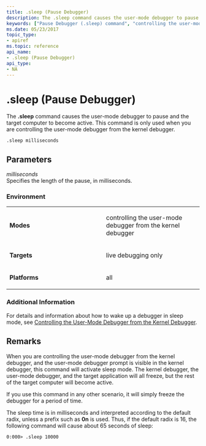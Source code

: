 ```yaml
---
title: .sleep (Pause Debugger)
description: The .sleep command causes the user-mode debugger to pause and the target computer to become active. This command is only used when you are controlling the user-mode debugger from the kernel debugger.
keywords: ["Pause Debugger (.sleep) command", "controlling the user-mode debugger from the kernel debugger, Pause Debugger (.sleep) command", ".sleep (Pause Debugger) Windows Debugging"]
ms.date: 05/23/2017
topic_type:
- apiref
ms.topic: reference
api_name:
- .sleep (Pause Debugger)
api_type:
- NA
---
```


# .sleep (Pause Debugger)


The **.sleep** command causes the user-mode debugger to pause and the target computer to become active. This command is only used when you are controlling the user-mode debugger from the kernel debugger.

```dbgcmd
.sleep milliseconds
```

## <span id="ddk_meta_pause_debugger_dbg"></span><span id="DDK_META_PAUSE_DEBUGGER_DBG"></span>Parameters


<span id="_______milliseconds______"></span><span id="_______MILLISECONDS______"></span> *milliseconds*   
Specifies the length of the pause, in milliseconds.

### Environment

<table>
<colgroup>
<col width="50%" />
<col width="50%" />
</colgroup>
<tbody>
<tr class="odd">
<td align="left"><p><strong>Modes</strong></p></td>
<td align="left"><p>controlling the user-mode debugger from the kernel debugger</p></td>
</tr>
<tr class="even">
<td align="left"><p><strong>Targets</strong></p></td>
<td align="left"><p>live debugging only</p></td>
</tr>
<tr class="odd">
<td align="left"><p><strong>Platforms</strong></p></td>
<td align="left"><p>all</p></td>
</tr>
</tbody>
</table>

 

### Additional Information

For details and information about how to wake up a debugger in sleep mode, see [Controlling the User-Mode Debugger from the Kernel Debugger](../debugger/controlling-the-user-mode-debugger-from-the-kernel-debugger.md).

## Remarks

When you are controlling the user-mode debugger from the kernel debugger, and the user-mode debugger prompt is visible in the kernel debugger, this command will activate sleep mode. The kernel debugger, the user-mode debugger, and the target application will all freeze, but the rest of the target computer will become active.

If you use this command in any other scenario, it will simply freeze the debugger for a period of time.

The sleep time is in milliseconds and interpreted according to the default radix, unless a prefix such as **0n** is used. Thus, if the default radix is 16, the following command will cause about 65 seconds of sleep:

```dbgcmd
0:000> .sleep 10000
```

 

 





